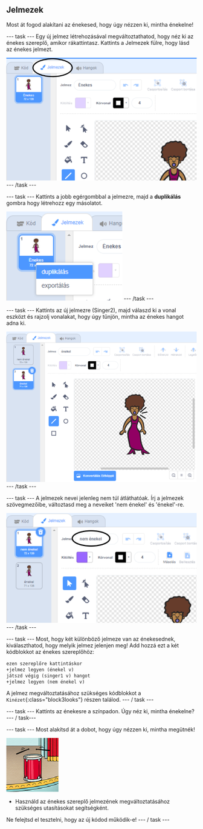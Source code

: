 ## Jelmezek

Most át fogod alakítani az énekesed, hogy úgy nézzen ki, mintha énekelne!

\--- task \--- Egy új jelmez létrehozásával megváltoztathatod, hogy néz ki az énekes szereplő, amikor rákattintasz. Kattints a Jelmezek fülre, hogy lásd az énekes jelmezt.

![képernyőkép](images/band-singer-costume-annotated.png) \--- /task \---

\--- task \--- Kattints a jobb egérgombbal a jelmezre, majd a **duplikálás** gombra hogy létrehozz egy másolatot.

![képernyőkép](images/band-singer-duplicate.png) \--- /task \---

\--- task \--- Kattints az új jelmezre (Singer2), majd válaszd ki a vonal eszközt és rajzolj vonalakat, hogy úgy tűnjön, mintha az énekes hangot adna ki.

![képernyőkép](images/band-singer-click.png) \--- /task \---

\--- task \--- A jelmezek nevei jelenleg nem túl átláthatóak. Írj a jelmezek szövegmezőibe, változtasd meg a neveiket 'nem énekel' és 'énekel'-re.

![képernyőkép](images/band-singer-name-annotated.png) \--- /task \---

\--- task \--- Most, hogy két különböző jelmeze van az énekesednek, kiválaszthatod, hogy melyik jelmez jelenjen meg! Add hozzá ezt a két kódblokkot az énekes szereplőhöz:

```blocks3
ezen szereplőre kattintáskor
+jelmez legyen (énekel v)
játszd végig (singer1 v) hangot
+jelmez legyen (nem énekel v)
```

A jelmez megváltoztatásához szükséges kódblokkot a `Kinézet`{:class="block3looks"} részen találod. \--- / task \---

\--- task \--- Kattints az énekesre a színpadon. Úgy néz ki, mintha énekelne? \--- / task\---

\--- task \--- Most alakítsd át a dobot, hogy úgy nézzen ki, mintha megütnék!

![képernyőkép](images/band-drum-final.png)

- Használd az énekes szereplő jelmezének megváltoztatásához szükséges utasításokat segítségként.

Ne felejtsd el tesztelni, hogy az új kódod működik-e! \--- / task \---